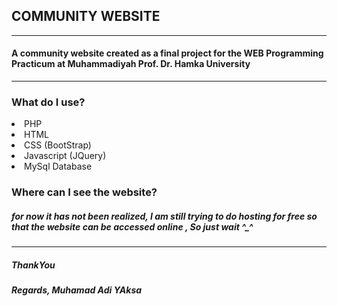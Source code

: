 ## COMMUNITY WEBSITE 
<hr>

#### A community website created as a final project for the WEB Programming Practicum at Muhammadiyah Prof. Dr. Hamka University
<hr>

### What do I use?
<li> PHP
<li> HTML
<li> CSS  (BootStrap)
<li> Javascript (JQuery)
<li> MySql Database

### Where can I see the website?
##### for now it has not been realized, I am still trying to do hosting for free so that the website can be accessed online , So just wait ^_^

<hr>

##### ThankYou 
##### Regards, Muhamad Adi YAksa